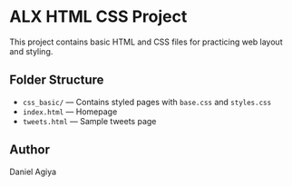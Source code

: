 # ALX HTML CSS Project

This project contains basic HTML and CSS files for practicing web layout and styling.

## Folder Structure

- `css_basic/` — Contains styled pages with `base.css` and `styles.css`
- `index.html` — Homepage
- `tweets.html` — Sample tweets page

## Author

Daniel Agiya
